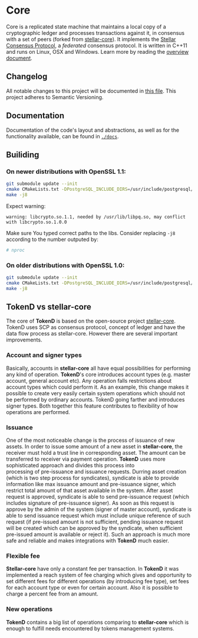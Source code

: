 # Core

Core is a replicated state machine that maintains a local copy of a cryptographic ledger and processes transactions against it, in consensus with a set of peers (forked from [stellar-core](https://github.com/stellar/stellar-core)).
It implements the [Stellar Consensus Protocol](https://github.com/stellar/stellar-core/blob/master/src/scp/readme.md), a _federated_ consensus protocol.
It is written in C++11 and runs on Linux, OSX and Windows.
Learn more by reading the [overview document](https://gitlab.com/tokend/core/blob/master/docs/readme.md).

## Changelog

All notable changes to this project will be documented in [this file](https://gitlab.com/tokend/core/blob/master/docs/changelog.md). This project adheres to Semantic Versioning.

## Documentation

Documentation of the code's layout and abstractions, as well as for the
functionality available, can be found in
[`./docs`](https://gitlab.com/tokend/core/tree/master/docs).

## Builiding 

### On newer distributions with OpenSSL 1.1:

```sh
git submodule update --init
cmake CMakeLists.txt -DPostgreSQL_INCLUDE_DIRS=/usr/include/postgresql/ -DPostgreSQL_LIBRARIES=/usr/lib/libpq.so -DOPENSSL_ROOT_DIR=/usr/lib/openssl-1.0 -DOPENSSL_LIBRARIES=/usr/lib/openssl-1.0 -DOPENSSL_INCLUDE_DIR=/usr/include/openssl-1.0
make -j8
```

Expect warning:

```
warning: libcrypto.so.1.1, needed by /usr/lib/libpq.so, may conflict with libcrypto.so.1.0.0
```

Make sure You typed correct paths to the libs. Consider replacing `-j8` according to the number outputed by:

```sh
# nproc
```

### On older distributions with OpenSSL 1.0:

```sh
git submodule update --init
cmake CMakeLists.txt -DPostgreSQL_INCLUDE_DIRS=/usr/include/postgresql/ -DPostgreSQL_LIBRARIES=/usr/lib/libpq.so
make -j8
```

## TokenD vs stellar-core

The core of **TokenD** is based on the open-source project [stellar-core](github.com/stellar/stellar-core).
TokenD uses SCP as consensus protocol, concept of ledger
and have the data flow process as stellar-core.
However there are several important improvements.

### Account and signer types

Basically, accounts in **stellar-core** all have equal 
possibilities for performing any kind of operation. 
**TokenD**'s core introduces account types (e.g. master account, general account etc).
Any operation falls restrictions about account types which 
could perform it. As an example, this change makes it possible to create very easily 
certain system operations which should not be performed by ordinary accounts. 
TokenD going farther and introduces signer types.
Both together this feature contributes to flexibility of how operations are performed.

### Issuance

One of the most noticeable change is the process of issuance of new assets.
In order to issue some amount of a new asset in **stellar-core**, the receiver must 
hold a trust line in corresponding asset. The amount can be transferred to receiver via 
payment operation.
**TokenD** uses more sophisticated approach and divides this process into  
processing of pre-issuance and issuance requests. Durring asset creation (which is two step process for syndicates),
syndicate is able to provide information like max issuance amount and pre-issuance signer, which restrict total amount of that asset available in the system.
After asset request is approved, syndicate is able to send pre-issuance request (which includes signature of pre-issuance signer).
As soon as this request is approve by the admin of the system (signer of master account), syndicate is able to send issuance request which must include unique reference of such request
(if pre-issued amount is not sufficient, pending issuance request will be created
which can be approved by the syndicate, when sufficient pre-issued amount is available or reject it).
Such an approach is much more safe and reliable and makes integrations with **TokenD** much easier.

### Flexible fee

**Stellar-core** have only a constant fee per transaction.
In **TokenD** it was implemented a reach system of fee charging which 
gives and opportunity to set different fees for different operations (by introducing fee type),
set fees for each account type or even for certain account.
Also it is possible to charge a percent fee from an amount.

### New operations

**TokenD** contains a big list of operations 
comparing to **stellar-core** which is enough to fulfill needs encountered by tokens management systems.
